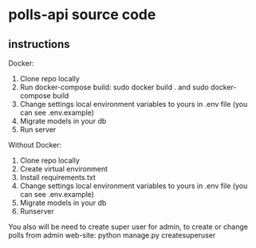# polls-api source code

## instructions

Docker:
1. Clone repo locally
2. Run docker-compose build: sudo docker build . and sudo docker-compose build
3. Change settings local environment variables to yours in .env file (you can see .env.example)
4. Migrate models in your db
5. Run server

Without Docker:
1. Clone repo locally
2. Create virtual environment
3. Install requirements.txt
4. Change settings local environment variables to yours in .env file (you can see .env.example)
5. Migrate models in your db
6. Runserver


You also will be need to create super user for admin, to create or change polls from admin web-site:
python manage.py createsuperuser

